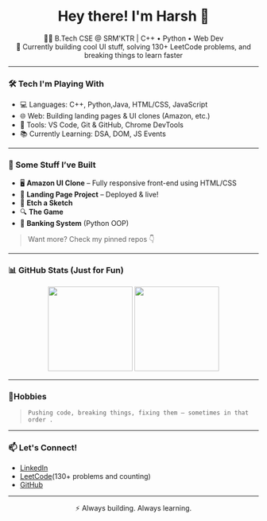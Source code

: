 <h1 align="center">Hey there! I'm Harsh 👋</h1>

<p align="center">
  🧑‍💻 B.Tech CSE @ SRM'KTR | C++ • Python • Web Dev<br>
  🔨 Currently building cool UI stuff, solving 130+ LeetCode problems, and breaking things to learn faster<br>
</p>

---

### 🛠️ Tech I'm Playing With
- 💻 Languages: C++, Python,Java, HTML/CSS, JavaScript
- 🌐 Web: Building landing pages & UI clones (Amazon, etc.)
- 🔧 Tools: VS Code, Git & GitHub, Chrome DevTools
- 📚 Currently Learning: DSA, DOM, JS Events

---

### 🚀 Some Stuff I’ve Built
- 🖥️ **Amazon UI Clone** – Fully responsive front-end using HTML/CSS
- 🎯 **Landing Page Project** – Deployed & live!
- 🎫 **Etch a Sketch**
- 🔍 **The Game**
- 🧠 **Banking System** (Python OOP)


> Want more? Check my pinned repos 👇

---

### 📊 GitHub Stats (Just for Fun)

<p align="center">
  <img src="https://github-readme-stats.vercel.app/api?username=harshh-2&show_icons=true&theme=tokyonight" height="170">
  <img src="https://github-readme-stats.vercel.app/api/top-langs/?username=harshh-2&layout=compact&theme=tokyonight" height="170">
</p>

---

### 🧵Hobbies
> `Pushing code, breaking things, fixing them — sometimes in that order .`

---

### 📫 Let's Connect!
- [LinkedIn](https://www.linkedin.com/in/harsh-dubey-377971308)
- [LeetCode](https://leetcode.com/u/Harshh-2-/)(130+ problems and counting)
- [GitHub](https://github.com/harshh-2)

---

<p align="center">⚡ Always building. Always learning.</p>
